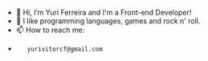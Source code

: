 - 👋 Hi, I’m Yuri Ferreira and I'm a Front-end Developer!
- 👀 I like programming languages, games and rock n' roll.
- 📫 How to reach me:
-        yurivitorcf@gmail.com

<!---
yurivitorcf/yurivitorcf is a ✨ special ✨ repository because its `README.md` (this file) appears on your GitHub profile.
You can click the Preview link to take a look at your changes.
--->
